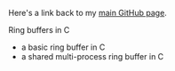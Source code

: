 Here's a link back to my [main GitHub page](http://troydhanson.github.io/).

Ring buffers in C

* a basic ring buffer in C
* a shared multi-process ring buffer in C 


